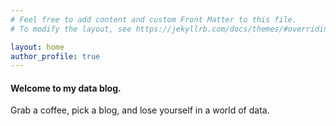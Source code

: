 ```yaml
---
# Feel free to add content and custom Front Matter to this file.
# To modify the layout, see https://jekyllrb.com/docs/themes/#overriding-theme-defaults

layout: home
author_profile: true
---
```


#### Welcome to my data blog.  
Grab a coffee, pick a blog, and lose yourself in a world of data.